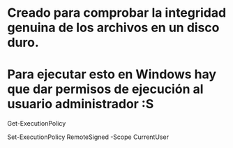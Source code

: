 # Creado para comprobar la integridad genuina de los archivos en un disco duro. 
# Para ejecutar esto en Windows hay que dar permisos de ejecución al usuario administrador :S

Get-ExecutionPolicy

Set-ExecutionPolicy RemoteSigned -Scope CurrentUser
